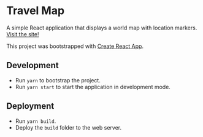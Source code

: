 # Travel Map

A simple React application that displays a world map with location markers. [Visit the site!](http://map.tim-phillips.com/)

This project was bootstrapped with [Create React App](https://github.com/facebookincubator/create-react-app).

## Development

* Run `yarn` to bootstrap the project.
* Run `yarn start` to start the application in development mode.

## Deployment

* Run `yarn build`.
* Deploy the `build` folder to the web server.
